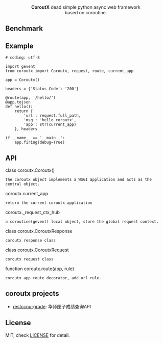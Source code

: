 <p align="center">
  <br><strong>CoroutX</strong> dead simple python async web framework <br>based on coroutine.
</p>

## Benchmark


## Example

    # coding: utf-8

    import gevent
    from coroutx import Coroutx, request, route, current_app
    
    app = Coroutx()
    
    headers = {'Status Code': '200'}
    
    @route(app, '/hello/')
    @app.tojson
    def hello():
        return {
            'url': request.full_path,
            'msg': 'hello coroutx',
            'app': str(current_app)
        }, headers

    if __name__ == '__main__':
        app.firing(debug=True)

## API
class coroutx.Coroutx() <br/>

    the coroutx object implements a WSGI application and acts as the central object. 

coroutx.current_app <br/>

    return the current coroutx application
    
coroutx._request_ctx_hub <br/>

    a coroutine(gevent) local object, store the global request context.

class coroutx.CoroutxResponse <br/>

    coroutx response class

class coroutx.CoroutxRequest <br/>

    coroutx request class
    
function coroutx.route(app, rule) <br/>

    coroutx app route decorator, add url rule.

## coroutx projects

+ [restccnu-grade](https://github.com/Muxi-Studio/restccnu_grade): 华师匣子成绩查询API

## License
MIT, check [LICENSE](https://github.com/neo1218/coroutx/blob/master/LICENSE) for detail.
